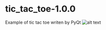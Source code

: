 # tic_tac_toe-1.0.0
Example of tic tac toe
writen by PyQt
![alt text](https://www.mediafire.com/view/g42yzgq3r4w5f62/Animation.gif)
